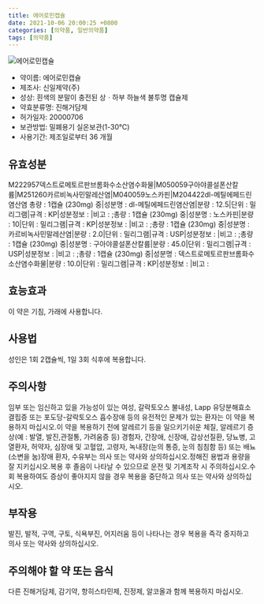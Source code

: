 ```yaml
---
title: 에어로민캡슐
date: 2021-10-06 20:00:25 +0800
categories: [의약품, 일반의약품]
tags: [의약품]
---
```

![에어로민캡슐](https://nedrug.mfds.go.kr/pbp/cmn/itemImageDownload/147427693190900108)

- 약이름: 에어로민캡슐
- 제조사: 신일제약(주)
- 성상: 흰색의 분말이 충전된 상ㆍ하부 하늘색 불투명 캡슐제
- 약효분류명: 진해거담제
- 허가일자: 20000706
- 보관방법: 밀폐용기 실온보관(1-30℃)
- 사용기간: 제조일로부터 36 개월
## 유효성분
M222957덱스트로메토르판브롬화수소산염수화물|M050059구아야콜설폰산칼륨|M251260카르비녹사민말레산염|M040059노스카핀|M204422dl-메틸에페드린염산염
총량 : 1캡슐 (230mg) 중|성분명 : dl-메틸에페드린염산염|분량 : 12.5|단위 : 밀리그램|규격 : KP|성분정보 : |비고 : ;총량 : 1캡슐 (230mg) 중|성분명 : 노스카핀|분량 : 10|단위 : 밀리그램|규격 : KP|성분정보 : |비고 : ;총량 : 1캡슐 (230mg) 중|성분명 : 카르비녹사민말레산염|분량 : 2.0|단위 : 밀리그램|규격 : USP|성분정보 : |비고 : ;총량 : 1캡슐 (230mg) 중|성분명 : 구아야콜설폰산칼륨|분량 : 45.0|단위 : 밀리그램|규격 : USP|성분정보 : |비고 : ;총량 : 1캡슐 (230mg) 중|성분명 : 덱스트로메토르판브롬화수소산염수화물|분량 : 10.0|단위 : 밀리그램|규격 : KP|성분정보 : |비고 :
## 효능효과
이 약은 기침, 가래에 사용합니다.
## 사용법
성인은 1회 2캡슐씩, 1일 3회 식후에 복용합니다.
## 주의사항
임부 또는 임신하고 있을 가능성이 있는 여성, 갈락토오스 불내성, Lapp 유당분해효소 결핍증 또는 포도당-갈락토오스 흡수장애 등의 유전적인 문제가 있는 환자는 이 약을 복용하지 마십시오.이 약을 복용하기 전에 알레르기 등을 일으키기쉬운 체질, 알레르기 증상(예 : 발열, 발진,관절통, 가려움증 등) 경험자, 간장애, 신장애, 갑상선질환, 당뇨병, 고열환자, 허약자, 심장애 및 고혈압, 고령자, 녹내장(눈의 통증, 눈의 침침함 등) 또는 배뇨(소변을 눔)장애 환자, 수유부는 의사 또는 약사와 상의하십시오.정해진 용법과 용량을 잘 지키십시오.복용 후 졸음이 나타날 수 있으므로 운전 및 기계조작 시 주의하십시오.수회 복용하여도 증상이 좋아지지 않을 경우 복용을 중단하고 의사 또는 약사와 상의하십시오.
## 부작용
발진, 발적, 구역, 구토, 식욕부진, 어지러움 등이 나타나는 경우 복용을 즉각 중지하고 의사 또는 약사와 상의하십시오.
## 주의해야 할 약 또는 음식
다른 진해거담제, 감기약, 항히스타민제, 진정제, 알코올과 함께 복용하지 마십시오.
